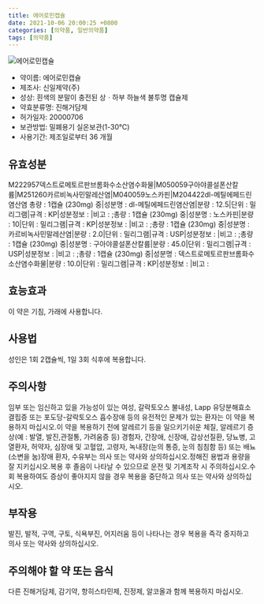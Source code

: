 ```yaml
---
title: 에어로민캡슐
date: 2021-10-06 20:00:25 +0800
categories: [의약품, 일반의약품]
tags: [의약품]
---
```

![에어로민캡슐](https://nedrug.mfds.go.kr/pbp/cmn/itemImageDownload/147427693190900108)

- 약이름: 에어로민캡슐
- 제조사: 신일제약(주)
- 성상: 흰색의 분말이 충전된 상ㆍ하부 하늘색 불투명 캡슐제
- 약효분류명: 진해거담제
- 허가일자: 20000706
- 보관방법: 밀폐용기 실온보관(1-30℃)
- 사용기간: 제조일로부터 36 개월
## 유효성분
M222957덱스트로메토르판브롬화수소산염수화물|M050059구아야콜설폰산칼륨|M251260카르비녹사민말레산염|M040059노스카핀|M204422dl-메틸에페드린염산염
총량 : 1캡슐 (230mg) 중|성분명 : dl-메틸에페드린염산염|분량 : 12.5|단위 : 밀리그램|규격 : KP|성분정보 : |비고 : ;총량 : 1캡슐 (230mg) 중|성분명 : 노스카핀|분량 : 10|단위 : 밀리그램|규격 : KP|성분정보 : |비고 : ;총량 : 1캡슐 (230mg) 중|성분명 : 카르비녹사민말레산염|분량 : 2.0|단위 : 밀리그램|규격 : USP|성분정보 : |비고 : ;총량 : 1캡슐 (230mg) 중|성분명 : 구아야콜설폰산칼륨|분량 : 45.0|단위 : 밀리그램|규격 : USP|성분정보 : |비고 : ;총량 : 1캡슐 (230mg) 중|성분명 : 덱스트로메토르판브롬화수소산염수화물|분량 : 10.0|단위 : 밀리그램|규격 : KP|성분정보 : |비고 :
## 효능효과
이 약은 기침, 가래에 사용합니다.
## 사용법
성인은 1회 2캡슐씩, 1일 3회 식후에 복용합니다.
## 주의사항
임부 또는 임신하고 있을 가능성이 있는 여성, 갈락토오스 불내성, Lapp 유당분해효소 결핍증 또는 포도당-갈락토오스 흡수장애 등의 유전적인 문제가 있는 환자는 이 약을 복용하지 마십시오.이 약을 복용하기 전에 알레르기 등을 일으키기쉬운 체질, 알레르기 증상(예 : 발열, 발진,관절통, 가려움증 등) 경험자, 간장애, 신장애, 갑상선질환, 당뇨병, 고열환자, 허약자, 심장애 및 고혈압, 고령자, 녹내장(눈의 통증, 눈의 침침함 등) 또는 배뇨(소변을 눔)장애 환자, 수유부는 의사 또는 약사와 상의하십시오.정해진 용법과 용량을 잘 지키십시오.복용 후 졸음이 나타날 수 있으므로 운전 및 기계조작 시 주의하십시오.수회 복용하여도 증상이 좋아지지 않을 경우 복용을 중단하고 의사 또는 약사와 상의하십시오.
## 부작용
발진, 발적, 구역, 구토, 식욕부진, 어지러움 등이 나타나는 경우 복용을 즉각 중지하고 의사 또는 약사와 상의하십시오.
## 주의해야 할 약 또는 음식
다른 진해거담제, 감기약, 항히스타민제, 진정제, 알코올과 함께 복용하지 마십시오.
